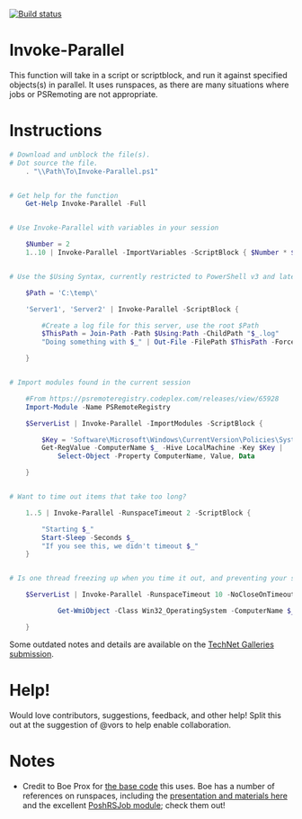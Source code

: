 [![Build status](https://ci.appveyor.com/api/projects/status/xsbki1rrxo2nh3fy/branch/master?svg=true)](https://ci.appveyor.com/project/RamblingCookieMonster/invoke-parallel/branch/master)

Invoke-Parallel
==========

This function will take in a script or scriptblock, and run it against specified objects(s) in parallel.  It uses runspaces, as there are many situations where jobs or PSRemoting are not appropriate.

# Instructions

```powershell
# Download and unblock the file(s).
# Dot source the file.
    . "\\Path\To\Invoke-Parallel.ps1"


# Get help for the function
    Get-Help Invoke-Parallel -Full


# Use Invoke-Parallel with variables in your session

    $Number = 2
    1..10 | Invoke-Parallel -ImportVariables -ScriptBlock { $Number * $_ }


# Use the $Using Syntax, currently restricted to PowerShell v3 and later

    $Path = 'C:\temp\'

    'Server1', 'Server2' | Invoke-Parallel -ScriptBlock {

        #Create a log file for this server, use the root $Path
        $ThisPath = Join-Path -Path $Using:Path -ChildPath "$_.log"
        "Doing something with $_" | Out-File -FilePath $ThisPath -Force

    }


# Import modules found in the current session

    #From https://psremoteregistry.codeplex.com/releases/view/65928
    Import-Module -Name PSRemoteRegistry

    $ServerList | Invoke-Parallel -ImportModules -ScriptBlock {

        $Key = 'Software\Microsoft\Windows\CurrentVersion\Policies\System'
        Get-RegValue -ComputerName $_ -Hive LocalMachine -Key $Key |
            Select-Object -Property ComputerName, Value, Data

    }


# Want to time out items that take too long?

    1..5 | Invoke-Parallel -RunspaceTimeout 2 -ScriptBlock {

        "Starting $_"
        Start-Sleep -Seconds $_
        "If you see this, we didn't timeout $_"
    }


# Is one thread freezing up when you time it out, and preventing your scripting from moving on?

    $ServerList | Invoke-Parallel -RunspaceTimeout 10 -NoCloseOnTimeout -ScriptBlock {

            Get-WmiObject -Class Win32_OperatingSystem -ComputerName $_ | Select-Object -Property PSComputerName, Caption, Version

    }
```

Some outdated notes and details are available on the [TechNet Galleries submission](http://gallery.technet.microsoft.com/Run-Parallel-Parallel-377fd430).

# Help!

Would love contributors, suggestions, feedback, and other help!  Split this out at the suggestion of @vors to help enable collaboration.

# Notes

* Credit to Boe Prox for [the base code](http://learn-powershell.net/2012/05/10/speedy-network-information-query-using-powershell/) this uses.  Boe has a number of references on runspaces, including the [presentation and materials here](http://learn-powershell.net/2014/06/11/norcal-powershell-user-group-presentation-on-runspaces-is-available/) and the excellent [PoshRSJob module](https://github.com/proxb/PoshRSJob); check them out!
